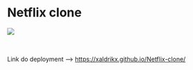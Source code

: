 # Netflix clone

<div class="center">
  <img src="https://user-images.githubusercontent.com/88796366/157253206-c3918216-cca7-4d56-9252-33fdcd9e90f4.jpg">
</div>

<br>
<br>



Link do deployment --> https://xaldrikx.github.io/Netflix-clone/
